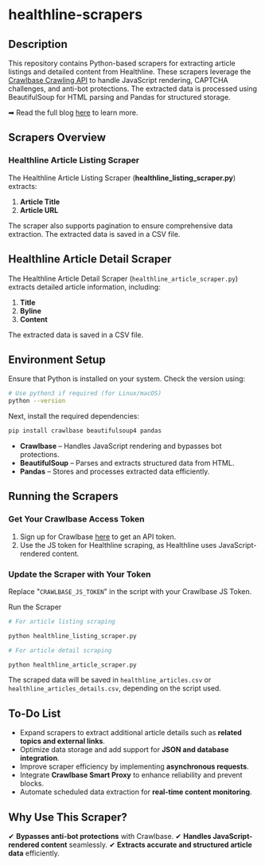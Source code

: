 # healthline-scrapers

## Description

This repository contains Python-based scrapers for extracting article listings and detailed content from Healthline. These scrapers leverage the [Crawlbase Crawling API](https://crawlbase.com/crawling-api-avoid-captchas-blocks) to handle JavaScript rendering, CAPTCHA challenges, and anti-bot protections. The extracted data is processed using BeautifulSoup for HTML parsing and Pandas for structured storage.

➡ Read the full blog [here](https://crawlbase.com/blog/how-to-scrape-heathline/) to learn more.

## Scrapers Overview

### Healthline Article Listing Scraper

The Healthline Article Listing Scraper (**healthline_listing_scraper.py**) extracts:

1. **Article Title**
2. **Article URL**

The scraper also supports pagination to ensure comprehensive data extraction. The extracted data is saved in a CSV file.

## Healthline Article Detail Scraper

The Healthline Article Detail Scraper (`healthline_article_scraper.py`) extracts detailed article information, including:

1. **Title**
2. **Byline**
3. **Content**

The extracted data is saved in a CSV file.

## Environment Setup

Ensure that Python is installed on your system. Check the version using:

```bash
# Use python3 if required (for Linux/macOS)
python --version
```

Next, install the required dependencies:

```bash
pip install crawlbase beautifulsoup4 pandas
```

- **Crawlbase** – Handles JavaScript rendering and bypasses bot protections.
- **BeautifulSoup** – Parses and extracts structured data from HTML.
- **Pandas** – Stores and processes extracted data efficiently.

## Running the Scrapers

### Get Your Crawlbase Access Token

1. Sign up for Crawlbase [here](https://crawlbase.com/signup) to get an API token.
2. Use the JS token for Healthline scraping, as Healthline uses JavaScript-rendered content.

### Update the Scraper with Your Token

Replace "`CRAWLBASE_JS_TOKEN`" in the script with your Crawlbase JS Token.

Run the Scraper

```bash
# For article listing scraping

python healthline_listing_scraper.py

# For article detail scraping

python healthline_article_scraper.py
```

The scraped data will be saved in `healthline_articles.csv` or `healthline_articles_details.csv`, depending on the script used.

## To-Do List

- Expand scrapers to extract additional article details such as **related topics and external links**.
- Optimize data storage and add support for **JSON and database integration**.
- Improve scraper efficiency by implementing **asynchronous requests**.
- Integrate **Crawlbase Smart Proxy** to enhance reliability and prevent blocks.
- Automate scheduled data extraction for **real-time content monitoring**.

## Why Use This Scraper?

✔ **Bypasses anti-bot protections** with Crawlbase.
✔ **Handles JavaScript-rendered content** seamlessly.
✔ **Extracts accurate and structured article data** efficiently.
